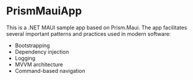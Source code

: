 # PrismMauiApp
This is a .NET MAUI sample app based on Prism.Maui. The app facilitates several important patterns and practices used in modern software:
- Bootstrapping
- Dependency injection
- Logging
- MVVM architecture
- Command-based navigation